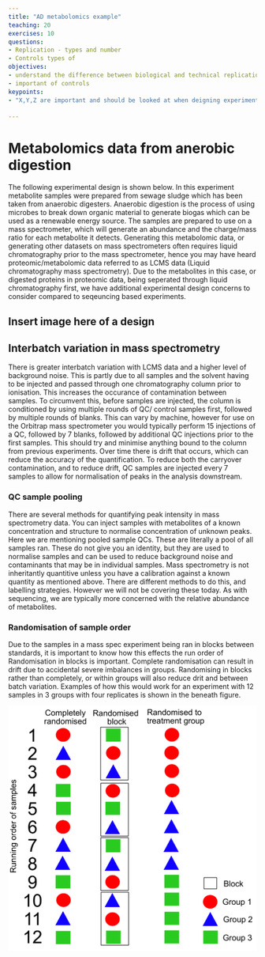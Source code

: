 ```yaml
---
title: "AD metabolomics example"
teaching: 20
exercises: 10
questions:
- Replication - types and number
- Controls types of
objectives:
- understand the difference between biological and technical replication   
- important of controls
keypoints:
- "X,Y,Z are important and should be looked at when deigning experiments"

---
```



# Metabolomics data from anerobic digestion

The following experimental design is shown below. In this experiment metabolite samples were prepared from sewage sludge which has been taken from anaerobic digesters. Anaerobic digestion is the process of using microbes to break down organic material to generate biogas which can be used as a renewable energy source. The samples are prepared to use on a mass spectrometer, which will generate an abundance and the charge/mass ratio for each metabolite it detects. Generating this metabolomic data, or generating other datasets on mass spectrometers often requires liquid chromatography prior to the mass spectrometer, hence you may have heard proteomic/metabolomic data referred to as LCMS data (Liquid chromatography mass spectrometry). Due to the metabolites in this case, or digested proteins in proteomic data, being seperated through liquid chromatography first, we have additional experimental design concerns to consider compared to seqeuncing based experiments.


## Insert image here of a design

## Interbatch variation in mass spectrometry

There is greater interbatch variation with LCMS data and a higher level of background noise. This is partly due to all samples and the solvent having to be injected and passed through one chromatography column prior to ionisation. This increases the occurance of contamination between samples. To circumvent this, before samples are injected, the column is conditioned by using multiple rounds of QC/ control samples first, followed by multiple rounds of blanks. This can vary by machine, however for use on the Orbitrap mass spectrometer you would typically perform 15 injections of a QC, followed by 7 blanks, followed by additional QC injections prior to the first samples. This should try and minimise anything bound to the column from previous experiments. Over time there is drift that occurs, which can reduce the accuracy of the quantification. To reduce both the carryover contamination, and to reduce drift, QC samples are injected every 7 samples to allow for normalisation of peaks in the analysis downstream.

### QC sample pooling

There are several methods for quantifying peak intensity in mass spectrometry data. You can inject samples with metabolites of a known concentration and structure to normalise concentration of unknown peaks. Here we are mentioning pooled sample QCs.  These are literally a pool of all samples ran. These do not give you an identity, but they are used to normalise samples and can be used to reduce background noise and contaminants that may be in individual samples. Mass spectrometry is not inheritantly quantitive unless you have a calibration against a known quantity as mentioned above. There are different methods to do this, and labelling strategies. However we will not be covering these today. As with sequencing, we are typically more concerned with the relative abundance of metabolites.

### Randomisation of sample order

Due to the samples in a mass spec experiment being ran in blocks between standards, it is important to know how this effects the run order of Randomisation in blocks is important. Complete randomisation can result in drift due to accidental severe imbalances in groups. Randomising in blocks rather than completely, or within groups will also reduce drit and between batch variation. Examples of how this would work for an experiment with 12 samples in 3 groups with four replicates is shown in the beneath figure.  

![block_design](../fig/block_design.png)
